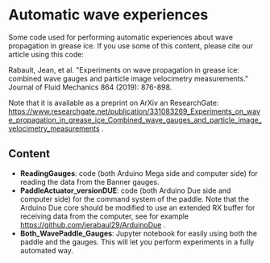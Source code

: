 # Automatic wave experiences

Some code used for performing automatic experiences about wave propagation in grease ice. If you use some of this content, please cite our article using this code:

Rabault, Jean, et al. "Experiments on wave propagation in grease ice: combined wave gauges and particle image velocimetry measurements." Journal of Fluid Mechanics 864 (2019): 876-898.

Note that it is available as a preprint on ArXiv an ResearchGate: https://www.researchgate.net/publication/331083269_Experiments_on_wave_propagation_in_grease_ice_Combined_wave_gauges_and_particle_image_velocimetry_measurements .

## Content

- **ReadingGauges**: code (both Arduino Mega side and computer side) for reading the data from the Banner gauges.
- **PaddleActuator_versionDUE**: code (both Arduino Due side and computer side) for the command system of the paddle. Note that the Arduino Due core should be modified to use an extended RX buffer for receiving data from the computer, see for example https://github.com/jerabaul29/ArduinoDue .
- **Both_WavePaddle_Gauges**: Jupyter notebook for easily using both the paddle and the gauges. This will let you perform experiments in a fully automated way.
